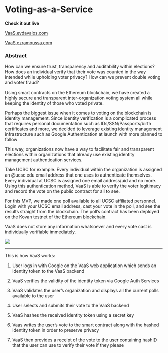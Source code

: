 # Voting-as-a-Service

**Check it out live**

[VaaS.evdavalos.com](https://vaas.edavalos.com/)

[VaaS.ezramoussa.com](http://vaas.ezramoussa.com/)

### Abstract

How can we ensure trust, transparency and auditability within elections?
How does an individual verify that their vote was counted in the way intended while upholding voter privacy?
How can we prevent double voting and voter fraud?

Using smart contracts on the Ethereum blockchain, we have created a highly secure and transparent inter-organization voting system all while keeping the identity of those who voted private.
 
Perhaps the biggest issue when it comes to voting on the blockchain is identity management.  Since identity verification is a complicated process that requires personal documentation such as IDs/SSN/Passports/birth certificates and more, we decided to leverage existing identity management infrastructure such as Google Authentication at launch with more planned to follow

This way, organizations now have a way to facilitate fair and transparent elections within organizations that already use existing identity management authentication services. 

Take UCSC for example. Every individual within the organization is assigned an @ucsc.edu email address that one uses to authenticate themselves. Every individual at UCSC is assigned one email address/uid and no more. Using this authentication method, VaaS is able to verify the voter legitimacy and record the vote on the public contract for all to see.

For this MVP,  we made one poll available to all UCSC affiliated personnel. Login with your UCSC email address, cast your vote in the poll, and see the results straight from the blockchain. The poll’s contract has been deployed on the Kovan testnet of the Ethereum blockchain.

VaaS does not store any information whatsoever and every vote cast is individually verifiable immediately. 


![](https://i.imgur.com/sxMTNy5.png)

---
This is how VaaS works:

1. User logs in with Google on the VaaS web application which sends an identity token to the VaaS backend

2. VaaS verifies the validity of the identity token via Google Auth Services

3. VaaS validates the user’s organization and displays all the current polls available to the user

4. User selects and submits their vote to the VaaS backend

5. VaaS hashes the received identity token using a secret key 

6. Vaas writes the user’s vote to the smart contract along with the hashed identity token in order to preserve privacy

7. VaaS then provides a receipt of the vote to the user containing hashID that the user can use to verify their vote if they please
